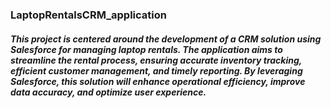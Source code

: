 ### LaptopRentalsCRM_application
##### This project is centered around the development of a CRM solution using Salesforce for managing laptop rentals. The application aims to streamline the rental process, ensuring accurate inventory tracking, efficient customer management, and timely reporting. By leveraging Salesforce, this solution will enhance operational efficiency, improve data accuracy, and optimize user experience.
